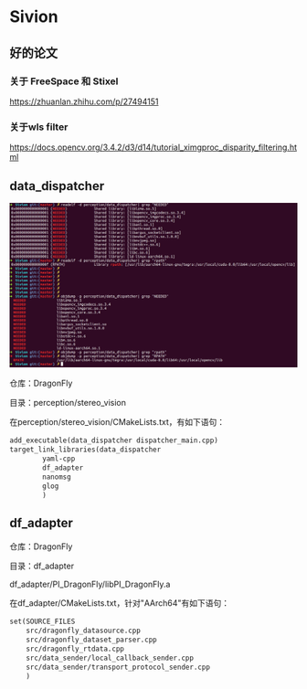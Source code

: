 # Sivion

## 好的论文

### 关于 FreeSpace 和 Stixel

https://zhuanlan.zhihu.com/p/27494151

### 关于wls filter

https://docs.opencv.org/3.4.2/d3/d14/tutorial_ximgproc_disparity_filtering.html

## data_dispatcher
![data_dispather linked dynamic libs](images/data_dispather.png "data_dispather binary analyze")

仓库：DragonFly

目录：perception/stereo_vision

在perception/stereo_vision/CMakeLists.txt，有如下语句：

    add_executable(data_dispatcher dispatcher_main.cpp)
    target_link_libraries(data_dispatcher
            yaml-cpp
            df_adapter
            nanomsg
            glog
            )

## df_adapter

仓库：DragonFly

目录：df_adapter

df_adapter/PI_DragonFly/libPI_DragonFly.a

在df_adapter/CMakeLists.txt，针对"AArch64"有如下语句：

```
set(SOURCE_FILES
    src/dragonfly_datasource.cpp
    src/dragonfly_dataset_parser.cpp
    src/dragonfly_rtdata.cpp
    src/data_sender/local_callback_sender.cpp
    src/data_sender/transport_protocol_sender.cpp
    )

```